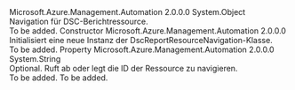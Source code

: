 <Type Name="DscReportResourceNavigation" FullName="Microsoft.Azure.Management.Automation.Specification.Models.DscReportResourceNavigation">
  <TypeSignature Language="C#" Value="public class DscReportResourceNavigation" />
  <TypeSignature Language="ILAsm" Value=".class public auto ansi beforefieldinit DscReportResourceNavigation extends System.Object" />
  <TypeSignature Language="DocId" Value="T:Microsoft.Azure.Management.Automation.Specification.Models.DscReportResourceNavigation" />
  <TypeSignature Language="VB.NET" Value="Public Class DscReportResourceNavigation" />
  <TypeSignature Language="F#" Value="type DscReportResourceNavigation = class" />
  <AssemblyInfo>
    <AssemblyName>Microsoft.Azure.Management.Automation</AssemblyName>
    <AssemblyVersion>2.0.0.0</AssemblyVersion>
  </AssemblyInfo>
  <Base>
    <BaseTypeName>System.Object</BaseTypeName>
  </Base>
  <Interfaces />
  <Docs>
    <summary>
            Navigation für DSC-Berichtressource.
            </summary>
    <remarks>To be added.</remarks>
  </Docs>
  <Members>
    <Member MemberName=".ctor">
      <MemberSignature Language="C#" Value="public DscReportResourceNavigation ();" />
      <MemberSignature Language="ILAsm" Value=".method public hidebysig specialname rtspecialname instance void .ctor() cil managed" />
      <MemberSignature Language="DocId" Value="M:Microsoft.Azure.Management.Automation.Specification.Models.DscReportResourceNavigation.#ctor" />
      <MemberSignature Language="VB.NET" Value="Public Sub New ()" />
      <MemberType>Constructor</MemberType>
      <AssemblyInfo>
        <AssemblyName>Microsoft.Azure.Management.Automation</AssemblyName>
        <AssemblyVersion>2.0.0.0</AssemblyVersion>
      </AssemblyInfo>
      <Parameters />
      <Docs>
        <summary>
            Initialisiert eine neue Instanz der DscReportResourceNavigation-Klasse.
            </summary>
        <remarks>To be added.</remarks>
      </Docs>
    </Member>
    <Member MemberName="ReportResourceId">
      <MemberSignature Language="C#" Value="public string ReportResourceId { get; set; }" />
      <MemberSignature Language="ILAsm" Value=".property instance string ReportResourceId" />
      <MemberSignature Language="DocId" Value="P:Microsoft.Azure.Management.Automation.Specification.Models.DscReportResourceNavigation.ReportResourceId" />
      <MemberSignature Language="VB.NET" Value="Public Property ReportResourceId As String" />
      <MemberSignature Language="F#" Value="member this.ReportResourceId : string with get, set" Usage="Microsoft.Azure.Management.Automation.Specification.Models.DscReportResourceNavigation.ReportResourceId" />
      <MemberType>Property</MemberType>
      <AssemblyInfo>
        <AssemblyName>Microsoft.Azure.Management.Automation</AssemblyName>
        <AssemblyVersion>2.0.0.0</AssemblyVersion>
      </AssemblyInfo>
      <ReturnValue>
        <ReturnType>System.String</ReturnType>
      </ReturnValue>
      <Docs>
        <summary>
            Optional. Ruft ab oder legt die ID der Ressource zu navigieren.
            </summary>
        <value>To be added.</value>
        <remarks>To be added.</remarks>
      </Docs>
    </Member>
  </Members>
</Type>